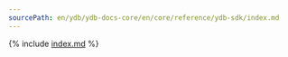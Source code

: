 ```yaml
---
sourcePath: en/ydb/ydb-docs-core/en/core/reference/ydb-sdk/index.md
---
```

{% include [index.md](_includes/index.md) %}


